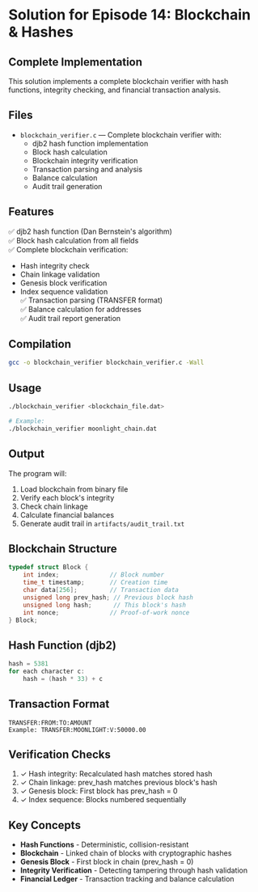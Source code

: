 # Solution for Episode 14: Blockchain & Hashes

## Complete Implementation

This solution implements a complete blockchain verifier with hash functions, integrity checking, and financial transaction analysis.

## Files

- `blockchain_verifier.c` — Complete blockchain verifier with:
  - djb2 hash function implementation
  - Block hash calculation
  - Blockchain integrity verification
  - Transaction parsing and analysis
  - Balance calculation
  - Audit trail generation

## Features

✅ djb2 hash function (Dan Bernstein's algorithm)  
✅ Block hash calculation from all fields  
✅ Complete blockchain verification:
  - Hash integrity check
  - Chain linkage validation
  - Genesis block verification
  - Index sequence validation  
✅ Transaction parsing (TRANSFER format)  
✅ Balance calculation for addresses  
✅ Audit trail report generation  

## Compilation

```bash
gcc -o blockchain_verifier blockchain_verifier.c -Wall
```

## Usage

```bash
./blockchain_verifier <blockchain_file.dat>

# Example:
./blockchain_verifier moonlight_chain.dat
```

## Output

The program will:
1. Load blockchain from binary file
2. Verify each block's integrity
3. Check chain linkage
4. Calculate financial balances
5. Generate audit trail in `artifacts/audit_trail.txt`

## Blockchain Structure

```c
typedef struct Block {
    int index;              // Block number
    time_t timestamp;       // Creation time
    char data[256];         // Transaction data
    unsigned long prev_hash; // Previous block hash
    unsigned long hash;      // This block's hash
    int nonce;              // Proof-of-work nonce
} Block;
```

## Hash Function (djb2)

```c
hash = 5381
for each character c:
    hash = (hash * 33) + c
```

## Transaction Format

```
TRANSFER:FROM:TO:AMOUNT
Example: TRANSFER:MOONLIGHT:V:50000.00
```

## Verification Checks

1. ✓ Hash integrity: Recalculated hash matches stored hash
2. ✓ Chain linkage: prev_hash matches previous block's hash
3. ✓ Genesis block: First block has prev_hash = 0
4. ✓ Index sequence: Blocks numbered sequentially

## Key Concepts

- **Hash Functions** - Deterministic, collision-resistant
- **Blockchain** - Linked chain of blocks with cryptographic hashes
- **Genesis Block** - First block in chain (prev_hash = 0)
- **Integrity Verification** - Detecting tampering through hash validation
- **Financial Ledger** - Transaction tracking and balance calculation

